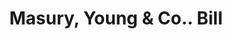 ---
doi: 10.7916/D88D178H
date_other: '1890'
date_other_textual: 1890-1899
form: printed ephemera
genre:
- Invoices
name:
- Masury, Young & Co.
object_in_context_url: https://biggert.cul.columbia.edu/items/view/ave_biggert_00421
subject_hierarchical_geographic:
- Boston, Massachusetts, United States
subject_name:
- Masury, Young & Co.
title: Masury, Young & Co.. Bill
sort_title: Masury, Young & Co.. Bill
call_number: ave_biggert_00421
coordinates:
- 42.35805555555556,-71.06361111111111
pid: ave_biggert_00421
identifiers: ave_biggert_00421
permalink: /biggert/ave_biggert_00421/
layout: iiif-image-page
---
